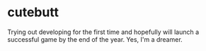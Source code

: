 # cutebutt
Trying out developing for the first time and hopefully will launch a successful game by the end of the year. Yes, I'm a dreamer. 
